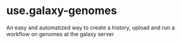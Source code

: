 # use.galaxy-genomes
An easy and automatized way to create a history, upload and run a workflow on genomes at the galaxy server

